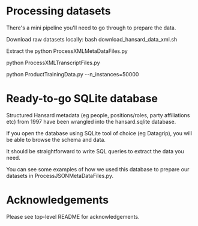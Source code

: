 # Processing datasets
There's a mini pipeline you'll need to go through to prepare the data.

Download raw datasets locally:
bash download_hansard_data_xml.sh

Extract the
python ProcessXMLMetaDataFiles.py

python ProcessXMLTranscriptFiles.py

python ProductTrainingData.py --n_instances=50000

# Ready-to-go SQLite database
Structured Hansard metadata (eg people, positions/roles, party affiliations etc) from 1997 have been wrangled into the hansard.sqlite database.

If you open the database using SQLite tool of choice (eg Datagrip), you will be able to browse the schema and data.

It should be straightforward to write SQL queries to extract the data you need.

You can see some examples of how we used this database to prepare our datasets in ProcessJSONMetaDataFiles.py.

# Acknowledgements
Please see top-level README for acknowledgements.